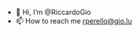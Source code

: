 - 👋 Hi, I’m @RiccardoGio
- 📫 How to reach me rperello@gio.lu

<!---
RiccardoGio/RiccardoGio is a ✨ special ✨ repository because its `README.md` (this file) appears on your GitHub profile.
You can click the Preview link to take a look at your changes.
--->
